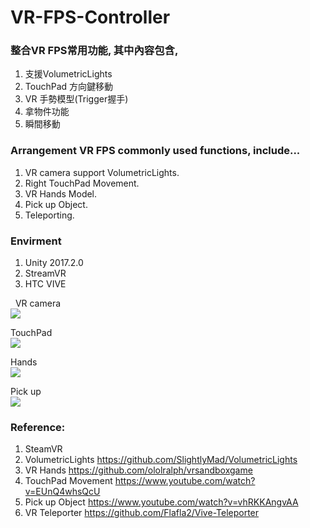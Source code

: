 # VR-FPS-Controller
### 整合VR FPS常用功能, 其中內容包含,
1. 支援VolumetricLights
2. TouchPad 方向鍵移動
3. VR 手勢模型(Trigger握手)
4. 拿物件功能
5. 瞬間移動
  
### Arrangement VR FPS commonly used functions, include...
1. VR camera support VolumetricLights.
2. Right TouchPad Movement.
3. VR Hands Model.
4. Pick up Object.
5. Teleporting.
  
### Envirment
1. Unity 2017.2.0
2. StreamVR
3. HTC VIVE
  
  
  VR camera  
<img src="https://github.com/shinn716/VR-FPS-Controller/blob/master/CamR.png" /></a>
  
  TouchPad  
<img src="https://github.com/shinn716/VR-FPS-Controller/blob/master/Movement.png" /></a>
  
  Hands  
<img src="https://github.com/shinn716/VR-FPS-Controller/blob/master/Grabbing.png" /></a>
  
Pick up  
<img src="https://github.com/shinn716/VR-FPS-Controller/blob/master/PickUp.png" /></a>
  
### Reference: 
1. SteamVR
2. VolumetricLights https://github.com/SlightlyMad/VolumetricLights
3. VR Hands https://github.com/ololralph/vrsandboxgame
4. TouchPad Movement https://www.youtube.com/watch?v=EUnQ4whsQcU
5. Pick up Object https://www.youtube.com/watch?v=vhRKKAngvAA
6. VR Teleporter https://github.com/Flafla2/Vive-Teleporter
